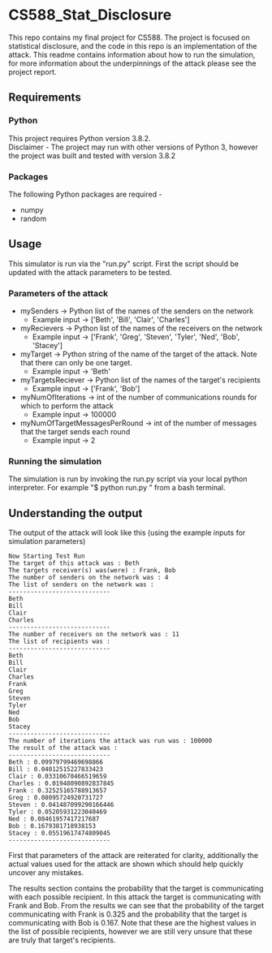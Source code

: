 # CS588_Stat_Disclosure
This repo contains my final project for CS588. The project is focused on
statistical disclosure, and the code in this repo is an implementation of the
attack. This readme contains information about how to run the simulation, for
more information about the underpinnings of the attack please see the project
report.

## Requirements
### Python
This project requires Python version 3.8.2.   
Disclaimer - The project may run with other versions of Python 3, however the
project was built and tested with version 3.8.2
### Packages
The following Python packages are required -
* numpy
* random

## Usage
This simulator is run via the "run.py" script. First the script should be
updated with the attack parameters to be tested.

### Parameters of the attack
* mySenders -> Python list of the names of the senders on the network
  * Example input -> ['Beth', 'Bill', 'Clair', 'Charles']
* myRecievers -> Python list of the names of the receivers on the network
  * Example input -> ['Frank', 'Greg', 'Steven', 'Tyler', 'Ned', 'Bob',
  'Stacey']
* myTarget -> Python string of the name of the target of the attack. Note that
there can only be one target.
  * Example input -> 'Beth'
* myTargetsReciever -> Python list of the names of the target's recipients
  * Example input -> ['Frank', 'Bob']
* myNumOfIterations -> int of the number of communications rounds for which to
perform the attack
  * Example input -> 100000
* myNumOfTargetMessagesPerRound -> int of the number of messages that the
target sends each round
  * Example input -> 2

### Running the simulation
The simulation is run by invoking the run.py script via your local python
interpreter. For example "$ python run.py " from a bash terminal.

## Understanding the output
The output of the attack will look like this (using the example inputs for
simulation parameters)


    Now Starting Test Run
    The target of this attack was : Beth
    The targets receiver(s) was(were) : Frank, Bob
    The number of senders on the network was : 4
    The list of senders on the network was :
    ----------------------------
    Beth
    Bill
    Clair
    Charles
    ----------------------------
    The number of receivers on the network was : 11
    The list of recipients was :
    ----------------------------
    Beth
    Bill
    Clair
    Charles
    Frank
    Greg
    Steven
    Tyler
    Ned
    Bob
    Stacey
    ----------------------------
    The number of iterations the attack was run was : 100000
    The result of the attack was :
    ----------------------------
    Beth : 0.09979799469698866
    Bill : 0.04012515227833423
    Clair : 0.03310670466519659
    Charles : 0.01948090892837845
    Frank : 0.32525165788913657
    Greg : 0.08095724920731727
    Steven : 0.041487099290166446
    Tyler : 0.05205931223040469
    Ned : 0.08461957417217687
    Bob : 0.1679381718938153
    Stacey : 0.05519617474809045
    ----------------------------
First that parameters of the attack are reiterated for clarity, additionally
the actual values used for the attack are shown which should help quickly
uncover any mistakes.

The results section contains the probability that the target is communicating
with each possible recipient. In this attack the target is communicating with
Frank and Bob. From the results we can see that the probability of the target
communicating with Frank is 0.325 and the probability that the target is
communicating with Bob is 0.167. Note that these are the highest values in the
list of possible recipients, however we are still very unsure that these are
truly that target's recipients.  
